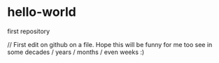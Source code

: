 # hello-world
first repository

// First edit on github on a file. Hope this will be funny for me too see in some decades / years / months / even weeks :)
